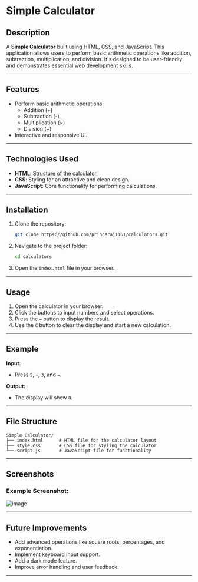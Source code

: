 # Simple Calculator

## Description
A **Simple Calculator** built using HTML, CSS, and JavaScript. This application allows users to perform basic arithmetic operations like addition, subtraction, multiplication, and division. It's designed to be user-friendly and demonstrates essential web development skills.

---

## Features
- Perform basic arithmetic operations:
  - Addition (+)
  - Subtraction (-)
  - Multiplication (×)
  - Division (÷)
- Interactive and responsive UI.

---

## Technologies Used
- **HTML**: Structure of the calculator.
- **CSS**: Styling for an attractive and clean design.
- **JavaScript**: Core functionality for performing calculations.

---

## Installation
1. Clone the repository:
   ```bash
   git clone https://github.com/princeraj1161/calculators.git
   ```
2. Navigate to the project folder:
   ```bash
   cd calculators
   ```
3. Open the `index.html` file in your browser.

---

## Usage
1. Open the calculator in your browser.
2. Click the buttons to input numbers and select operations.
3. Press the `=` button to display the result.
4. Use the `C` button to clear the display and start a new calculation.

---

## Example
**Input:**
- Press `5`, `+`, `3`, and `=`.

**Output:**
- The display will show `8`.

---

## File Structure
```
Simple Calculator/
├── index.html      # HTML file for the calculator layout
├── style.css       # CSS file for styling the calculator
└── script.js       # JavaScript file for functionality
```

---

## Screenshots
### Example Screenshot:
![image](https://github.com/user-attachments/assets/a23d4d38-61a5-4079-98db-8d949f6aafc8)


---

## Future Improvements
- Add advanced operations like square roots, percentages, and exponentiation.
- Implement keyboard input support.
- Add a dark mode feature.
- Improve error handling and user feedback.

---



